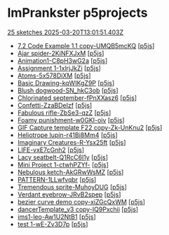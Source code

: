 # ImPrankster p5projects
[25 sketches 2025-03-20T13:01:51.403Z](./downloads/gen/sketches_recent.md)

- [7.2 Code Example 1.1 copy-UMQB5mcKQ](./p5projects/7.2%20Code%20Example%201.1%20copy-UMQB5mcKQ) [[p5js](https://editor.p5js.org/ImPrankster/sketches/UMQB5mcKQ)]
- [Ajar spider-2KiNFXJxM](./p5projects/Ajar%20spider-2KiNFXJxM) [[p5js](https://editor.p5js.org/ImPrankster/sketches/2KiNFXJxM)]
- [Animation1-C8pH3wG2a](./p5projects/Animation1-C8pH3wG2a) [[p5js](https://editor.p5js.org/ImPrankster/sketches/C8pH3wG2a)]
- [Assignment 1-1xlrjJkZi](./p5projects/Assignment%201-1xlrjJkZi) [[p5js](https://editor.p5js.org/ImPrankster/sketches/1xlrjJkZi)]
- [Atoms-5x578DiXM](./p5projects/Atoms-5x578DiXM) [[p5js](https://editor.p5js.org/ImPrankster/sketches/5x578DiXM)]
- [Basic Drawing-kqWIKgZ9P](./p5projects/Basic%20Drawing-kqWIKgZ9P) [[p5js](https://editor.p5js.org/ImPrankster/sketches/kqWIKgZ9P)]
- [Blush dogwood-SN\_hkC3ob](./p5projects/Blush%20dogwood-SN_hkC3ob) [[p5js](https://editor.p5js.org/ImPrankster/sketches/SN_hkC3ob)]
- [Chlorinated september-fPnXXasz6](./p5projects/Chlorinated%20september-fPnXXasz6) [[p5js](https://editor.p5js.org/ImPrankster/sketches/fPnXXasz6)]
- [Confetti-ZzaBDeIzf](./p5projects/Confetti-ZzaBDeIzf) [[p5js](https://editor.p5js.org/ImPrankster/sketches/ZzaBDeIzf)]
- [Fabulous rifle-ZbSe3-qzZ](./p5projects/Fabulous%20rifle-ZbSe3-qzZ) [[p5js](https://editor.p5js.org/ImPrankster/sketches/ZbSe3-qzZ)]
- [Foamy punishment-w0GKI-oiv](./p5projects/Foamy%20punishment-w0GKI-oiv) [[p5js](https://editor.p5js.org/ImPrankster/sketches/w0GKI-oiv)]
- [GIF Capture template F22 copy-Zk-UnKnu2](./p5projects/GIF%20Capture%20template%20F22%20copy-Zk-UnKnu2) [[p5js](https://editor.p5js.org/ImPrankster/sketches/Zk-UnKnu2)]
- [Heliotrope lupin-r41Bi8Mm4](./p5projects/Heliotrope%20lupin-r41Bi8Mm4) [[p5js](https://editor.p5js.org/ImPrankster/sketches/r41Bi8Mm4)]
- [Imaginary Creatures-R-Ysx25ft](./p5projects/Imaginary%20Creatures-R-Ysx25ft) [[p5js](https://editor.p5js.org/ImPrankster/sketches/R-Ysx25ft)]
- [LIFE-vxE7cGnh2](./p5projects/LIFE-vxE7cGnh2) [[p5js](https://editor.p5js.org/ImPrankster/sketches/vxE7cGnh2)]
- [Lacy seatbelt-Q1RcC6l1y](./p5projects/Lacy%20seatbelt-Q1RcC6l1y) [[p5js](https://editor.p5js.org/ImPrankster/sketches/Q1RcC6l1y)]
- [Mini Project 1-ctwhPZYf-](./p5projects/Mini%20Project%201-ctwhPZYf-) [[p5js](https://editor.p5js.org/ImPrankster/sketches/ctwhPZYf-)]
- [Nebulous ketch-AkGRwWsMZ](./p5projects/Nebulous%20ketch-AkGRwWsMZ) [[p5js](https://editor.p5js.org/ImPrankster/sketches/AkGRwWsMZ)]
- [PATTERN-1LLwfvqbr](./p5projects/PATTERN-1LLwfvqbr) [[p5js](https://editor.p5js.org/ImPrankster/sketches/1LLwfvqbr)]
- [Tremendous sprite-MuhoyDUG](./p5projects/Tremendous%20sprite-MuhoyDUG) [[p5js](https://editor.p5js.org/ImPrankster/sketches/-MuhoyDUG)]
- [Verdant eyebrow-JRvB2spep](./p5projects/Verdant%20eyebrow-JRvB2spep) [[p5js](https://editor.p5js.org/ImPrankster/sketches/JRvB2spep)]
- [bezier curve demo copy-xiZGcQxWM](./p5projects/bezier%20curve%20demo%20copy-xiZGcQxWM) [[p5js](https://editor.p5js.org/ImPrankster/sketches/xiZGcQxWM)]
- [dancerTemplate\_v3 copy-IQ9Pxchii](./p5projects/dancerTemplate_v3%20copy-IQ9Pxchii) [[p5js](https://editor.p5js.org/ImPrankster/sketches/IQ9Pxchii)]
- [ims1-leo-Aw1U2NtB1](./p5projects/ims1-leo-Aw1U2NtB1) [[p5js](https://editor.p5js.org/ImPrankster/sketches/Aw1U2NtB1)]
- [test 1-wE-Zv3D7p](./p5projects/test%201-wE-Zv3D7p) [[p5js](https://editor.p5js.org/ImPrankster/sketches/wE-Zv3D7p)]